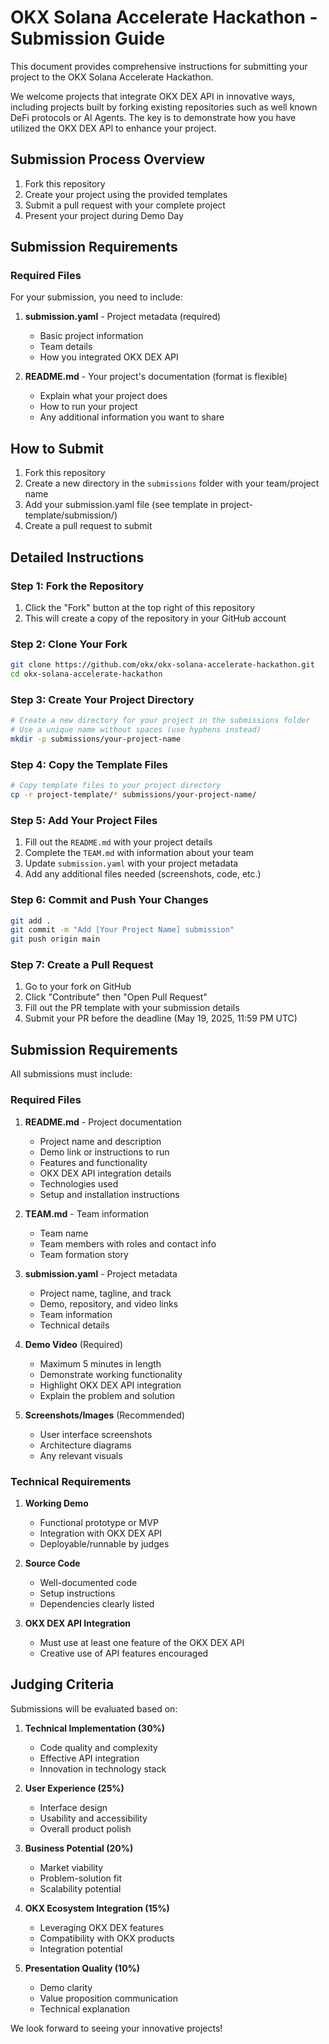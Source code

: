 # OKX Solana Accelerate Hackathon - Submission Guide

This document provides comprehensive instructions for submitting your project to the OKX Solana Accelerate Hackathon.

We welcome projects that integrate OKX DEX API in innovative ways, including projects built by forking existing repositories such as well known DeFi protocols or AI Agents. The key is to demonstrate how you have utilized the OKX DEX API to enhance your project.

## Submission Process Overview
1. Fork this repository
2. Create your project using the provided templates
3. Submit a pull request with your complete project
4. Present your project during Demo Day

## Submission Requirements

### Required Files

For your submission, you need to include:

1. **submission.yaml** - Project metadata (required)
   - Basic project information
   - Team details
   - How you integrated OKX DEX API

2. **README.md** - Your project's documentation (format is flexible)
   - Explain what your project does
   - How to run your project
   - Any additional information you want to share

## How to Submit

1. Fork this repository
2. Create a new directory in the `submissions` folder with your team/project name
3. Add your submission.yaml file (see template in project-template/submission/)
4. Create a pull request to submit

## Detailed Instructions

### Step 1: Fork the Repository

1. Click the "Fork" button at the top right of this repository
2. This will create a copy of the repository in your GitHub account

### Step 2: Clone Your Fork

```bash
git clone https://github.com/okx/okx-solana-accelerate-hackathon.git
cd okx-solana-accelerate-hackathon
```

### Step 3: Create Your Project Directory

```bash
# Create a new directory for your project in the submissions folder
# Use a unique name without spaces (use hyphens instead)
mkdir -p submissions/your-project-name
```

### Step 4: Copy the Template Files

```bash
# Copy template files to your project directory
cp -r project-template/* submissions/your-project-name/
```


### Step 5: Add Your Project Files

1. Fill out the `README.md` with your project details
2. Complete the `TEAM.md` with information about your team
3. Update `submission.yaml` with your project metadata
4. Add any additional files needed (screenshots, code, etc.)

### Step 6: Commit and Push Your Changes

```bash
git add .
git commit -m "Add [Your Project Name] submission"
git push origin main
```

### Step 7: Create a Pull Request

1. Go to your fork on GitHub
2. Click "Contribute" then "Open Pull Request"
3. Fill out the PR template with your submission details
4. Submit your PR before the deadline (May 19, 2025, 11:59 PM UTC)

## Submission Requirements

All submissions must include:

### Required Files

1. **README.md** - Project documentation
   - Project name and description
   - Demo link or instructions to run
   - Features and functionality
   - OKX DEX API integration details
   - Technologies used
   - Setup and installation instructions

2. **TEAM.md** - Team information
   - Team name
   - Team members with roles and contact info
   - Team formation story

3. **submission.yaml** - Project metadata
   - Project name, tagline, and track
   - Demo, repository, and video links
   - Team information
   - Technical details

4. **Demo Video** (Required)
   - Maximum 5 minutes in length
   - Demonstrate working functionality
   - Highlight OKX DEX API integration
   - Explain the problem and solution

5. **Screenshots/Images** (Recommended)
   - User interface screenshots
   - Architecture diagrams
   - Any relevant visuals

### Technical Requirements

1. **Working Demo**
   - Functional prototype or MVP
   - Integration with OKX DEX API
   - Deployable/runnable by judges

2. **Source Code**
   - Well-documented code
   - Setup instructions
   - Dependencies clearly listed

3. **OKX DEX API Integration**
   - Must use at least one feature of the OKX DEX API
   - Creative use of API features encouraged

## Judging Criteria

Submissions will be evaluated based on:

1. **Technical Implementation (30%)**
   - Code quality and complexity
   - Effective API integration
   - Innovation in technology stack

2. **User Experience (25%)**
   - Interface design
   - Usability and accessibility
   - Overall product polish

3. **Business Potential (20%)**
   - Market viability
   - Problem-solution fit
   - Scalability potential

4. **OKX Ecosystem Integration (15%)**
   - Leveraging OKX DEX features
   - Compatibility with OKX products
   - Integration potential

5. **Presentation Quality (10%)**
   - Demo clarity
   - Value proposition communication
   - Technical explanation


We look forward to seeing your innovative projects!